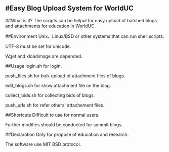 #Easy Blog Upload System for WorldUC
-----------------------
##What is it?
The scripts can be helpul for easy upload of batched blogs and attachments for education in WorldUC.

##Environment
Unix、Linux/BSD or other systems that can run shell scripts.

UTF-8 must be set for unicode.

Wget and xloadimage are depended.

##Usage
login.sh for login.

push\_files.sh for bulk upload of attachment files of blogs.

edit\_blogs.sh for show attachment file on the blog.

collect\_bids.sh for collecting bids of blogs.

push\_urls.sh for refer others' attachement files.  

##Shortcuts
Difficult to use for normal users.

Further modifies should be conducted for summit blogs.

##Declaration
Only for propose of education and research.

The software use MIT BSD protocol.

